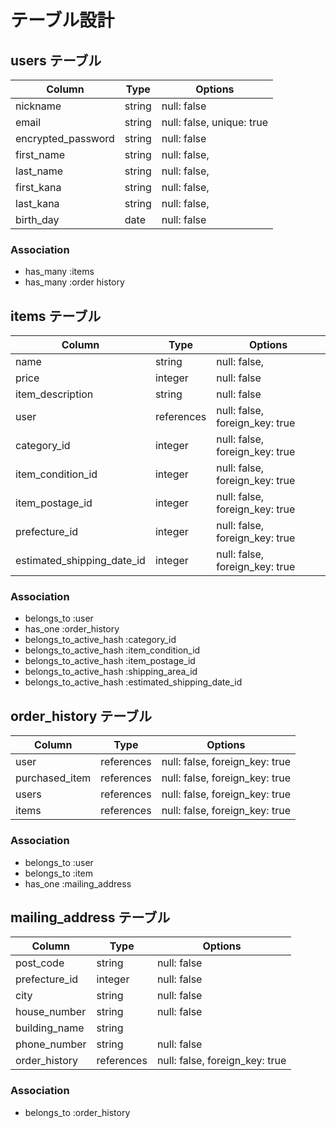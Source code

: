 # テーブル設計

## users テーブル

| Column             | Type    | Options                   |
| ------------------ | ------- | ------------------------- |
| nickname           | string  | null: false               |
| email              | string  | null: false, unique: true |
| encrypted_password | string  | null: false               |
| first_name         | string  | null: false,              |
| last_name	         | string  | null: false,              |
| first_kana         | string  | null: false,              |
| last_kana          | string  | null: false,              |
| birth_day          | date    | null: false               |

### Association
- has_many :items
- has_many :order history


## items テーブル

| Column                     | Type       | Options                        |
| -------------------------- | ---------- | ------------------------------ |
| name	                     | string     | null: false,                   |
| price	                     | integer    | null: false                    |
| item_description           | string     | null: false                    |
| user                       | references | null: false, foreign_key: true |
| category_id                | integer    | null: false, foreign_key: true |
| item_condition_id          | integer    | null: false, foreign_key: true |
| item_postage_id            | integer    | null: false, foreign_key: true |
| prefecture_id              | integer    | null: false, foreign_key: true |
| estimated_shipping_date_id | integer    | null: false, foreign_key: true |

### Association
- belongs_to :user
- has_one :order_history
- belongs_to_active_hash :category_id
- belongs_to_active_hash :item_condition_id
- belongs_to_active_hash :item_postage_id
- belongs_to_active_hash :shipping_area_id
- belongs_to_active_hash :estimated_shipping_date_id


## order_history テーブル
| Column         | Type       | Options                        |
| -------------- | ---------- | ------------------------------ |
| user           | references | null: false, foreign_key: true |
| purchased_item | references | null: false, foreign_key: true |
| users          | references | null: false, foreign_key: true |
| items          | references | null: false, foreign_key: true |

### Association
- belongs_to :user
- belongs_to :item
- has_one :mailing_address


## mailing_address テーブル
| Column        | Type       | Options                        |
| ------------- | ---------- | ------------------------------ |
| post_code	    | string     | null: false                    |
| prefecture_id |	integer    | null: false                    | 
| city	        | string     | null: false                    |
| house_number  |	string     | null: false                    |
| building_name	| string     |                                |
| phone_number	| string     | null: false                    |
| order_history | references | null: false, foreign_key: true |

### Association
- belongs_to :order_history